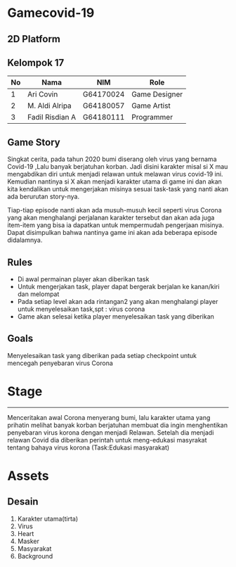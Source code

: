# Gamecovid-19

2D Platform
---
Kelompok 17
---
| No| Nama           | NIM        | Role          |  
|---|----------------|------------|---------------|
| 1 | Ari Covin      | G64170024  | Game Designer |
| 2 | M. Aldi Alripa | G64180057  | Game Artist   |
| 3 | Fadil Risdian A| G64180111  | Programmer    |

Game Story
---
Singkat cerita, pada tahun 2020 bumi diserang oleh virus yang bernama Covid-19 ,Lalu banyak berjatuhan korban. Jadi disini karakter  misal si X  mau mengabdikan diri untuk menjadi relawan untuk melawan virus covid-19 ini. Kemudian nantinya si X akan menjadi karakter utama di game ini dan akan kita kendalikan untuk mengerjakan misinya sesuai task-task yang nanti akan ada berurutan story-nya.

Tiap-tiap episode nanti akan ada musuh-musuh kecil seperti virus Corona yang akan menghalangi perjalanan karakter tersebut dan akan ada juga item-item yang bisa ia dapatkan untuk mempermudah pengerjaan misinya. Dapat disimpulkan bahwa nantinya game ini akan ada beberapa episode didalamnya.

Rules 
---
+ Di awal permainan player akan diberikan task
+ Untuk mengerjakan task, player dapat bergerak berjalan ke kanan/kiri dan melompat
+ Pada setiap level akan ada rintangan2 yang akan menghalangi player untuk menyelesaikan task,spt : virus corona
+ Game akan selesai ketika player menyelesaikan task yang diberikan

Goals
---
Menyelesaikan task yang diberikan pada setiap checkpoint untuk mencegah penyebaran virus Corona

Stage
===

---
Menceritakan awal Corona menyerang bumi, lalu karakter utama yang prihatin melihat banyak korban berjatuhan membuat dia ingin menghentikan penyebaran virus korona dengan menjadi Relawan. Setelah dia menjadi relawan Covid dia diberikan perintah untuk meng-edukasi masyrakat tentang bahaya virus korona (Task:Edukasi masyarakat)


Assets
===
Desain
---
1. Karakter utama(tirta)
2. Virus
3. Heart
4. Masker
5. Masyarakat
6. Background
